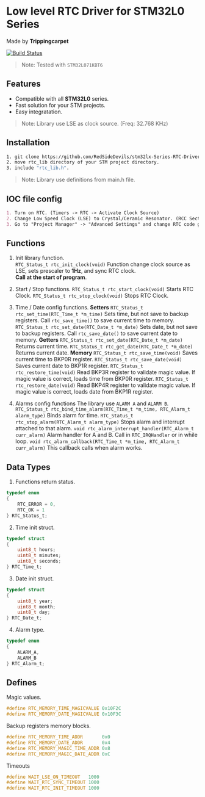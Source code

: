 # Low level RTC Driver for STM32L0 Series 
Made by **Trippingcarpet** 

[![Build Status](https://app.travis-ci.com/microsoft/DynamicProto-JS.svg?branch=master)](https://github.com/RedSideDevils/dma_driver_for_stm32/releases/tag/V1.0.0) 
> Note: Tested with `STM32L071KBT6`

## Features
- Compatible with all **STM32L0** series.
- Fast solution for your STM projects.
- Easy integratation.
 
> Note: Library use LSE as clock source. (Freq: 32.768 KHz)

## Installation

``` sh
1. git clone https://github.com/RedSideDevils/stm32lx-Series-RTC-Driver.git
2. move rtc_lib directory of your STM project directory.
3. include "rtc_lib.h".
```

> Note: Library use definitions from main.h file. 



## IOC file config

```md
1. Turn on RTC. (Timers -> RTC -> Activate Clock Source)
2. Change Low Speed Clock (LSE) to Crystal/Ceramic Resonator. (RCC Section)
3. Go to "Project Manager" -> "Advanced Settings" and change RTC code generator to LL.
```

## Functions

1. Init library function.  <br/>
`RTC_Status_t rtc_init_clock(void)` Function change clock source as LSE, sets prescaler to **1Hz**, and sync RTC clock.  <br/>
**Call at the start of program**.  <br/>
2. Start / Stop functions.
`RTC_Status_t rtc_start_clock(void)` Starts RTC Clock.
`RTC_Status_t rtc_stop_clock(void)` Stops RTC Clock.
3. Time / Date config functions.
**Setters**
`RTC_Status_t rtc_set_time(RTC_Time_t *m_time)` Sets time, but not save to backup registers. Call `rtc_save_time()` to save current time to memory.
`RTC_Status_t rtc_set_date(RTC_Date_t *m_date)` Sets date, but not save to backup registers. Call `rtc_save_date()` to save current date to memory.
**Getters**
`RTC_Status_t rtc_set_date(RTC_Date_t *m_date)` Returns current time.
`RTC_Status_t rtc_get_date(RTC_Date_t *m_date)` Returns current date.
**Memory**
`RTC_Status_t rtc_save_time(void)` Saves current time to BKP0R register.
`RTC_Status_t rtc_save_date(void)` Saves current date to BKP1R register.
`RTC_Status_t rtc_restore_time(void)` Read BKP3R register to validate magic value. If magic value is correct, loads time from BKP0R register. 
`RTC_Status_t rtc_restore_date(void)` Read BKP4R register to validate magic value. If magic value is correct, loads date from BKP1R register. 

4. Alarms config functions
The library use `ALARM A` and `ALARM B`.
`RTC_Status_t rtc_bind_time_alarm(RTC_Time_t *m_time, RTC_Alarm_t alarm_type)` Binds alarm for time.
`RTC_Status_t rtc_stop_alarm(RTC_Alarm_t alarm_type)` Stops alarm and interrupt attached to that alarm.
`void rtc_alarm_interrupt_handler(RTC_Alarm_t curr_alarm)` Alarm handler for A and B. Call in `RTC_IRQHandler` or in while loop.
`void rtc_alarm_callback(RTC_Time_t *m_time, RTC_Alarm_t curr_alarm)` This callback calls when alarm works.

## Data Types
1. Functions return status.
```C
typedef enum
{
	RTC_ERROR = 0,
	RTC_OK = 1
} RTC_Status_t;
```
2. Time init struct.
```C
typedef struct
{
	uint8_t hours;
	uint8_t minutes;
	uint8_t seconds;
} RTC_Time_t;
```
3. Date init struct.
```C
typedef struct
{
	uint8_t year;
	uint8_t month;
	uint8_t day;
} RTC_Date_t;
```
4. Alarm type.
```C
typedef enum
{
	ALARM_A,
	ALARM_B
} RTC_Alarm_t;
```
## Defines
Magic values.
```C
#define RTC_MEMORY_TIME_MAGICVALUE 0x10F2C
#define RTC_MEMORY_DATE_MAGICVALUE 0x10F3C
```
Backup registers memory blocks.
```C
#define RTC_MEMORY_TIME_ADDR 	   0x0
#define RTC_MEMORY_DATE_ADDR 	   0x4
#define RTC_MEMORY_MAGIC_TIME_ADDR 0x8
#define RTC_MEMORY_MAGIC_DATE_ADDR 0xC
```
Timeouts
```C
#define WAIT_LSE_ON_TIMEOUT	  1000
#define WAIT_RTC_SYNC_TIMEOUT 1000
#define WAIT_RTC_INIT_TIMEOUT 1000
```

